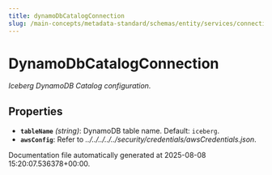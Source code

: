 ```yaml
---
title: dynamoDbCatalogConnection
slug: /main-concepts/metadata-standard/schemas/entity/services/connections/database/iceberg/dynamodbcatalogconnection
---
```


# DynamoDbCatalogConnection

*Iceberg DynamoDB Catalog configuration.*

## Properties

- **`tableName`** *(string)*: DynamoDB table name. Default: `iceberg`.
- **`awsConfig`**: Refer to *../../../../../security/credentials/awsCredentials.json*.


Documentation file automatically generated at 2025-08-08 15:20:07.536378+00:00.

